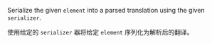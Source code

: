 Serialize the given `element` into a parsed translation using the given `serializer`.

使用给定的 `serializer` 器将给定 `element` 序列化为解析后的翻译。
